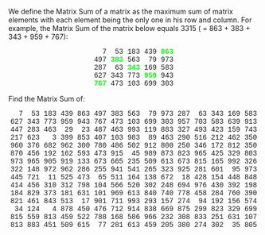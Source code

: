<p>We define the Matrix Sum of a matrix as the maximum sum of matrix elements with each element being the only one in his row and column. For example, the Matrix Sum of the matrix below equals 3315 ( = 863 + 383 + 343 + 959 + 767):</p>

<p style="text-align:center;font-family:'courier new';">
  7  53 183 439 <span style="color:#00ff00;font-family:'courier new';"><b>863</b></span><br />
497 <span style="color:#00ff00;font-family:'courier new';"><b>383</b></span> 563  79 973<br />
287  63 <span style="color:#00ff00;font-family:'courier new';"><b>343</b></span> 169 583<br />
627 343 773 <span style="color:#00ff00;font-family:'courier new';"><b>959</b></span> 943<br /><span style="color:#00ff00;font-family:'courier new';"><b>767</b></span> 473 103 699 303<br /></p>

<p>
Find the Matrix Sum of:<br /></p>
<p style="text-align:center;font-family:'courier new';">
  7  53 183 439 863 497 383 563  79 973 287  63 343 169 583<br />
627 343 773 959 943 767 473 103 699 303 957 703 583 639 913<br />
447 283 463  29  23 487 463 993 119 883 327 493 423 159 743<br />
217 623   3 399 853 407 103 983  89 463 290 516 212 462 350<br />
960 376 682 962 300 780 486 502 912 800 250 346 172 812 350<br />
870 456 192 162 593 473 915  45 989 873 823 965 425 329 803<br />
973 965 905 919 133 673 665 235 509 613 673 815 165 992 326<br />
322 148 972 962 286 255 941 541 265 323 925 281 601  95 973<br />
445 721  11 525 473  65 511 164 138 672  18 428 154 448 848<br />
414 456 310 312 798 104 566 520 302 248 694 976 430 392 198<br />
184 829 373 181 631 101 969 613 840 740 778 458 284 760 390<br />
821 461 843 513  17 901 711 993 293 157 274  94 192 156 574<br />
 34 124   4 878 450 476 712 914 838 669 875 299 823 329 699<br />
815 559 813 459 522 788 168 586 966 232 308 833 251 631 107<br />
813 883 451 509 615  77 281 613 459 205 380 274 302  35 805<br /></p>
